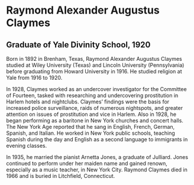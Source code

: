 # Raymond Alexander Augustus Claymes
## Graduate of Yale Divinity School, 1920
Born in 1892 in Brenham, Texas, Raymond Alexander Augustus Claymes studied at Wiley University (Texas) and Lincoln University (Pennsylvania) before graduating from Howard University in 1916. He studied religion at Yale from 1916 to 1920.

In 1928, Claymes worked as an undercover investigator for the Committee of Fourteen, tasked with researching and undercovering prostitution in Harlem hotels and nightclubs. Claymes’ findings were the basis for increased police surveillance, raids of numerous nightspots, and greater attention on issues of prostitution and vice in Harlem. Also in 1928, he began performing as a baritone in New York churches and concert halls. The New York Age reported that he sang in English, French, German, Spanish, and Italian. He worked in New York public schools, teaching Spanish during the day and English as a second language to immigrants in evening classes. 

In 1935, he married the pianist Arnetta Jones, a graduate of Julliard. Jones continued to perform under her maiden name and gained renown, especially as a music teacher, in New York City. Raymond Claymes died in 1966 and is buried in Litchfield, Connecticut.
